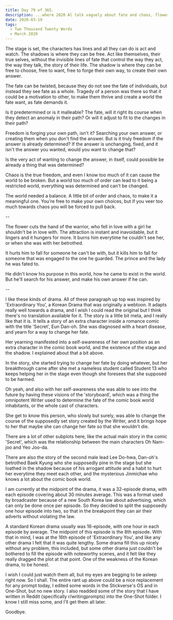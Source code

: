 ```yaml
---
title: Day 79 of 365.
description: ...where 2020 Al talk vaguely about fate and chaos, flowers, and drama, based on the K-Drama 'Extraordinary You'.
date: 2020-03-19
tags:
  - Two Thousand Twenty Words
  - March 2020
---
```


The stage is set, the characters has lines and all they can do is act and watch. The shadows is where they can be free. Act like themselves, their true selves, without the invisible lines of fate that control the way they act, the way they talk, the story of their life. The shadow is where they can be free to choose, free to want, free to forge their own way, to create their own answer.

The fate can be twisted, because they do not see the fate of individuals, but instead they see fate as a whole. Tragedy of a person was there so that it could be a motivation to other, to make them thrive and create a world the fate want, as fate demands it.

Is it predetermined or is it malleable? The fate, will it right its course when they detect an anomaly in their path? Or will it adjust to fit to the changes in their path?

Freedom is forging your own path, isn't it? Searching your own answer, or creating them when you don't find the answer. But is it truly freedom if the answer is already determined? If the answer is unchanging, fixed, and it isn't the answer you wanted, would you want to change that?

Is the very act of wanting to change the answer, in itself, could possible be already a thing that was determined?

Chaos is the true freedom, and even I know too much of it can cause the world to be broken. But a world too much of order can lead to it being a restricted world, everything was determined and can't be changed.

The world needed a balance. A little bit of order and chaos, to make it a meaningful one. You're free to make your own choices, but if you veer too much towards chaos you will be forced to pull back.

--

The flower cuts the hand of the warrior, who fell in love with a girl he shouldn't be in love with. The attraction is instant and inavoidable, but it lingers and it hungers for more. It burns him everytime he couldn't see her, or when she was with her betrothed.

It hurts him to fall for someone he can't be with, but it kills him to fall for someone that was engaged to the one he guarded. The prince and the lady he was fated to.

He didn't know his purpose in this world, how he came to exist in the world. But he'll search for his answer, and make his own answer if he can.

--

I like these kinds of drama. All of these paragraph up top was inspired by 'Extraordinary You', a Korean Drama that was originally a webtoon. It adapts really well towards a drama, and I wish I could read the original but I think there's no translation available for it. 
The story is a little bit meta, and I really like that it is. It tells a story of an extra character inside a romance comic with the title 'Secret', Eun Dan-oh. She was diagnosed with a heart disease, and yearn for a way to change her fate. 

Her yearning manifested into a self-awareness of her own position as an extra character in the comic book world, and the existence of the stage and the shadow. I explained about that a bit above.

In the story, she started trying to change her fate by doing whatever, but her breakthrough came after she met a nameless student called Student 13 who keeps helping her in the stage even though she foresees that she supposed to be harmed. 

Oh yeah, and also with her self-awareness she was able to see into the future by having these visions of the 'storyboard', which was a thing the omnipotent Writer used to determine the fate of the comic book world inhabitants, or the whole cast of characters.

She get to know this person, who slowly but surely, was able to change the course of the supposedly set story created by the Writer, and it brings hope to her that maybe she can change her fate so that she wouldn't die.

There are a lot of other subplots here, like the actual main story in the comic 'Secret', which was the relationship between the main characters Oh Nam-joo and Yeo Joo-da. 

There are also the story of the second male lead Lee Do-hwa, Dan-oh's betrothed Baek Kyung who she supposedly pine in the stage but she loathed in the shadow because of his arrogant attitude and a habit to hurt her everytime they meet each other, and the mysterious Jinmichae who knows a lot about the comic book world.

I am currently at the midpoint of the drama, it was a 32-episode drama, with each episode covering about 30 minutes average. This was a format used by broadcaster because of a new South Korea law about advertising, which can only be done once per episode. So they decided to split the supposedly one hour episode into two, so that in the breakpoint they can air their adverts without violating the law.

A standard Korean drama usually was 16-episode, with one hour in each episode by average. The midpoint of this episode is the 8th episode. With that in mind, I was at the 16th episode of 'Extraordinary You', and like any other drama I felt that it was quite lengthy. Some drama fill this up nicely without any problem, this included, but some other drama just couldn't be bothered to fill the episode with noteworthy scenes, and it felt like they really dragged the plot at that point. One of the weakness of the Korean drama, to be honest.

I wish I could just watch them all, but my eyes are begging to be asleep right now. So I shall. The entire rant up above could be a nice replacement for any prompt today, I edited some words in the Stickverse's OS and in One-Shot, but no new story. I also readded some of the story that I have written in Reddit (specifically r/writingprompts) into the One-Shot folder. I know I still miss some, and I'll get them all later.

Goodbye.
